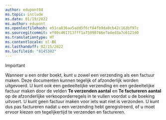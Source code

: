 ```yaml
---
author: edupont04
ms.topic: include
ms.date: 01/19/2022
ms.author: edupont
ms.openlocfilehash: e51ca836aa5add5f6cf84fb9da9cb42c163bf97c
ms.sourcegitcommit: ef80c461713fff1a75998766e7a4ed3a7c6121d0
ms.translationtype: HT
ms.contentlocale: nl-BE
ms.lasthandoff: 02/15/2022
ms.locfileid: "8145302"
---
```

> [!IMPORTANT]  
> Wanneer u een order boekt, kunt u zowel een verzending als een factuur maken. Deze documenten kunnen tegelijk of afzonderlijk worden uitgevoerd. U kunt ook een gedeeltelijke verzending en een gedeeltelijke factuur maken door de velden **Te verzenden aantal** en **Te factureren aantal** op de afzonderlijke verkooporderregels in te vullen voordat u de boeking uitvoert. U kunt geen factuur maken voor iets wat niet is verzonden. U kunt dus pas factureren nadat u een verzending hebt geregistreerd, of u moet ervoor kiezen om tegelijkertijd te verzenden en factureren.